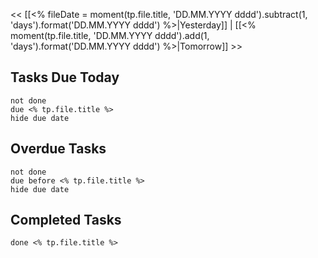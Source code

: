 << [[<% fileDate = moment(tp.file.title, 'DD.MM.YYYY dddd').subtract(1, 'days').format('DD.MM.YYYY dddd') %>|Yesterday]] | [[<% moment(tp.file.title, 'DD.MM.YYYY dddd').add(1, 'days').format('DD.MM.YYYY dddd') %>|Tomorrow]] >>


## Tasks Due Today
```tasks
not done
due <% tp.file.title %>
hide due date
```
## Overdue Tasks
```tasks
not done
due before <% tp.file.title %>
hide due date
```
## Completed Tasks
```tasks
done <% tp.file.title %>
```
